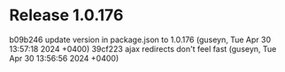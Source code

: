 # Release 1.0.176

b09b246 update version in package.json to 1.0.176 (guseyn, Tue Apr 30 13:57:18 2024 +0400)
39cf223 ajax redirects don't feel fast (guseyn, Tue Apr 30 13:56:56 2024 +0400)
